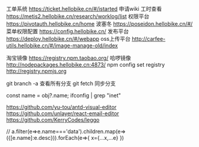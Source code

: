 工单系统 https://ticket.hellobike.cn/#/istarted  申请wiki
工时查看 https://metis2.hellobike.cn/research/worklog/list
权限平台 https://pivotauth.hellobike.cn/home
波塞冬 https://poseidon.hellobike.cn/#/
菜单权限配置 https://config.hellobike.cn/
发布平台 https://deploy.hellobike.cn/#/webapp
oss上传平台 http://carfee-utils.hellobike.cn/#/image-manage-old/index

淘宝镜像  https://registry.npm.taobao.org/
哈啰镜像  http://nodepackages.hellobike.cn:4873/
npm config set registry http://registry.npmjs.org

git branch -a 查看所有分支
git fetch 同步分支

const name = obj?.name;
ifconfig | grep "inet"

https://github.com/yu-tou/antd-visual-editor
https://github.com/unlayer/react-email-editor
https://github.com/KerryCodes/leggo

// a.filter(e=>e.name==='data').children.map(e=>({[e.name]:e.desc})).forEach(e=>{ x={...x,...e} })